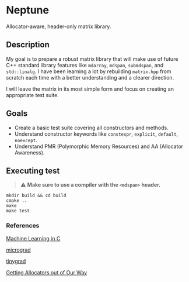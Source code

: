 # Neptune

Allocator-aware, header-only matrix library.

## Description

My goal is to prepare a robust matrix library that will make use of future C++ standard library features like `mdarray`, `mdspan`, `submdspan`, and `std::linalg`. I have been learning a lot by rebuilding `matrix.hpp` from scratch each time with a better understanding and a clearer direction.

I will leave the matrix in its most simple form and focus on creating an appropriate test suite.

## Goals

- Create a basic test suite covering all constructors and methods.
- Understand constructor keywords like `constexpr`, `explicit`, `default`, `noexcept`.
- Understand PMR (Polymorphic Memory Resources) and AA (Allocator Awareness).

## Executing test

> ⚠️ **Make sure to use a compiler with the `<mdspan>` header.**

```
mkdir build && cd build
cmake ..
make
make test
```

### References

[Machine Learning in C](https://youtube.com/playlist?list=PLpM-Dvs8t0VZPZKggcql-MmjaBdZKeDMw&si=dW-US0T3M2LF6xOO)

[micrograd](https://youtu.be/VMj-3S1tku0?si=GI7DL3ghyKl25IKf)

[tinygrad](https://youtu.be/Xtws3-Pk69o?si=GedGe5IxK9zErTbb)

[Getting Allocators out of Our Way](https://youtu.be/RLezJuqNcEQ?si=C6eabvCggDyrfURy)
